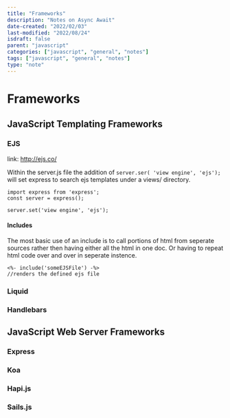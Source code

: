 ```yaml
---
title: "Frameworks"
description: "Notes on Async Await"
date-created: "2022/02/03"
last-modified: "2022/08/24"
isdraft: false
parent: "javascript"
categories: ["javascript", "general", "notes"]
tags: ["javascript", "general", "notes"]
type: "note"
---
```


# Frameworks

## JavaScript Templating Frameworks

### EJS

link: http://ejs.co/

Within the server.js file the addition of `server.ser( 'view engine', 'ejs');` will set express to search ejs templates under a views/ directory.

```
import express from 'express';
const server = express();

server.set('view engine', 'ejs');

```

#### Includes

The most basic use of an include is to call portions of html from seperate sources rather then having either all the html in one doc. Or having to repeat html code over and over in seperate instence.

```
<%- include('someEJSFile') -%>
//renders the defined ejs file
```

### Liquid

### Handlebars

## JavaScript Web Server Frameworks

### Express

### Koa

### Hapi.js

### Sails.js

